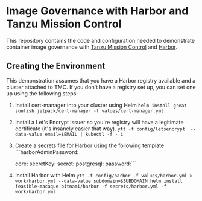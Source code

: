 # Image Governance with Harbor and Tanzu Mission Control

This repository contains the code and configuration needed to 
demonstrate container image governance with [Tanzu Mission
Control](https://tanzu.vmware.com/mission-control) and 
[Harbor](https://goharbor.io).

## Creating the Environment

This demonstration assumes that you have a Harbor registry 
available and a cluster attached to TMC. If you don't have
a registry set up, you can set one up using the following 
steps:

1. Install cert-manager into your cluster using Helm
   ```helm install great-sunfish jetpack/cert-manager -f values/cert-manager.yml```

2. Install a Let's Encrypt issuer so you're registry will have a legitimate
   certificate (it's insanely easier that way). ```ytt -f config/letsencrypt 
   --data-value email=$EMAIL | kubectl -f - i```

2. Create a secrets file for Harbor using the following 
   template ```harborAdminPassword:

    core:
      secretKey:
      secret:
    postgresql:
      password:```

3. Install Harbor with Helm ```ytt -f config/harbor -f values/harbor.yml > work/harbor.yml --data-value subdomain=$SUBDOMAIN
   helm install feasible-macaque bitnami/harbor -f secrets/harbor.yml -f work/harbor.yml```

